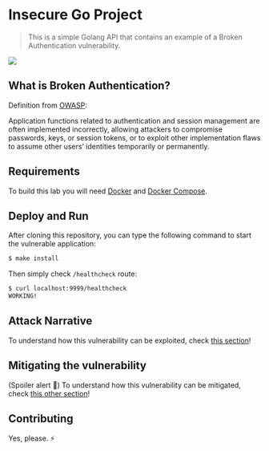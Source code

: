 # Insecure Go Project
 > This is a simple Golang API that contains an example of a Broken Authentication vulnerability.

<img src="docs/attack-1.png" align="center"/>

## What is Broken Authentication?

Definition from [OWASP](https://www.owasp.org/images/7/72/OWASP_Top_10-2017_%28en%29.pdf.pdf):

Application functions related to authentication and session management are often implemented
incorrectly, allowing attackers to compromise passwords, keys, or session tokens, or to exploit
other implementation flaws to assume other users’ identities temporarily or permanently.

## Requirements

To build this lab you will need [Docker][Docker Install] and [Docker Compose][Docker Compose Install].

## Deploy and Run

After cloning this repository, you can type the following command to start the vulnerable application:

```sh
$ make install
```

Then simply check `/healthcheck` route:

```sh
$ curl localhost:9999/healthcheck
WORKING!
```

## Attack Narrative

To understand how this vulnerability can be exploited, check [this section]!

## Mitigating the vulnerability

(Spoiler alert 🧐) To understand how this vulnerability can be mitigated, check [this other section](https://github.com/globocom/secDevLabs/pulls?q=is%3Apr+label%3A%22mitigation+solution+%F0%9F%94%92%22+label%3A%22Insecure+Go+project%22)!

## Contributing

Yes, please. :zap:

[Docker Install]:  https://docs.docker.com/install/
[Docker Compose Install]: https://docs.docker.com/compose/install/
[this section]: https://github.com/globocom/secDevLabs/blob/master/owasp-top10-2017-apps/a2/insecure-go-project/docs/ATTACK.md
